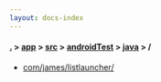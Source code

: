 ```yaml
---
layout: docs-index
---
```

#### [.](./../../../../index) > [app](./../../../index) > [src](./../../index) > [androidTest](./../index) > [java](./index) > **/**

- [com/james/listlauncher/](com/james/listlauncher/)
